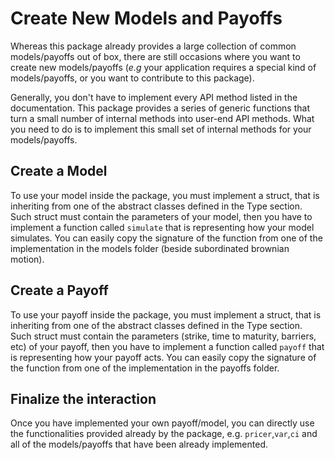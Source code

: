 # Create New Models and Payoffs

Whereas this package already provides a large collection of common models/payoffs out of box, there are still occasions where you want to create new models/payoffs (*e.g* your application requires a special kind of models/payoffs, or you want to contribute to this package).

Generally, you don't have to implement every API method listed in the documentation. This package provides a series of generic functions that turn a small number of internal methods into user-end API methods. What you need to do is to implement this small set of internal methods for your models/payoffs.

## Create a Model
To use your model inside the package, you must implement a struct, that is inheriting from one of the abstract classes defined in the Type section.
Such struct must contain the parameters of your model, then you have to implement a function called `simulate` that is representing how your model simulates.
You can easily copy the signature of the function from one of the implementation in the models folder (beside subordinated brownian motion).

## Create a Payoff
To use your payoff inside the package, you must implement a struct, that is inheriting from one of the abstract classes defined in the Type section.
Such struct must contain the parameters (strike, time to maturity, barriers, etc) of your payoff, then you have to implement a function called `payoff` that is representing how your payoff acts.
You can easily copy the signature of the function from one of the implementation in the payoffs folder.

## Finalize the interaction
Once you have implemented your own payoff/model, you can directly use the functionalities provided already by the package, e.g. `pricer`,`var`,`ci` and all of the models/payoffs that have been already implemented.